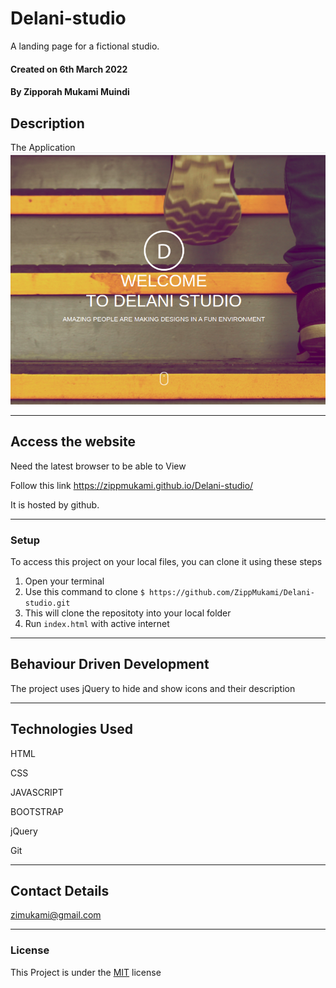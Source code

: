 # Delani-studio
A landing page for a fictional studio.

#### Created on 6th March 2022
#### By Zipporah Mukami Muindi

## Description 



The Application
![Preview](./assets/Screenshot%20from%202022-03-14%2008-57-03.png)

---

## Access the website
Need the latest browser to be able to View

Follow this link https://zippmukami.github.io/Delani-studio/

It is hosted by github.

---

### Setup
To access this project on your local files, you can clone it using these steps
1. Open your terminal
1. Use this command to clone `$ https://github.com/ZippMukami/Delani-studio.git`
1. This will clone the repositoty into your local folder
1. Run `index.html` with active internet

---

## Behaviour Driven Development
The project uses jQuery to hide and show icons and their description



---

## Technologies Used
HTML

CSS

JAVASCRIPT

BOOTSTRAP

jQuery

Git

---

## Contact Details
zimukami@gmail.com


---

### License
This Project is under the [MIT](LICENCE) license
